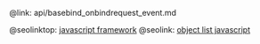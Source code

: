 @link: api/basebind_onbindrequest_event.md

@seolinktop: [javascript framework](https://webix.com)
@seolink: [object list javascript](https://webix.com/widget/list/)